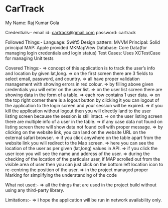 # CarTrack

My Name: Raj Kumar Gola

Credentials:-
email id: cartrack@gmail.com
password: cartrack

Followed Things:-
Language: Swift5
Design pattern: MVVM
Principal: Solid principal
MAP: Apple provided MKMapView
Database: Core Data(for managing login credentials and login status)
Test Cases: Uses XCTestCase for managing Unit tests

Covered Things:-
=> concept of this application is to track the user’s info and location by given lat,long.
=> on the first screen there are 3 fields to select email, password, and country.
=> all have proper validation management with showing errors in red colour.
=> by filling above given credentials you will enter on the user list.
=> on the user list screen there are showing data in the form of a table.
=> each row contains 1 user data.
=> on the top right corner there is a logout button by clicking it you can logout of the application to the login screen and your session will be expired.
=> if you kill the application without logout then you will directly land to the user listing screen because the session is still intact.
=> on the user listing screen there are multiple info of a user in the table.
=> if any case data not found on listing screen there will show data not found cell with proper message.
=> by clicking on the website link, you can land on the website URL on the external safari browser.
=> if you click anywhere on the table apart from the website link you will redirect to the Map screen.
=> here you can see the location of the user as per given (lat,long) values in API.
=> if you click the user icon you will see the name and address of the user.
=> during the checking of the location of the particular user, if MAP scrolled out from the visible area of user then you can just click on the bottom left location icon to re-centring the position of the user.
=> in the project managed proper Marking for simplifying the understanding of the code


What not used:-
=> all the things that are used in the project build without using any third-party library. 


Limitations:-
=> i hope the application will be run in network availability only.

